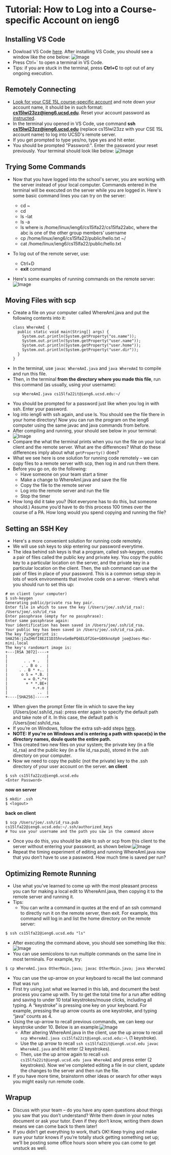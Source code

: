 # Tutorial: How to Log into a Course-specific Account on ieng6
## Installing VS Code
- Dowload VS Code [here](https://code.visualstudio.com/). After installing VS Code, you should see a window like the one below: 
![Image](https://github.com/LaveryXu/cse15l-lab-reports/blob/main/VS%20Code.png)
- Press Ctrl+` to open a terminal in VS Code.
- Tips: if you are stuck in the terminal, press **Ctrl+C** to opt out of any ongoing execution.

## Remotely Connecting
- [Look for your CSE 15L course-specific account](https://sdacs.ucsd.edu/~icc/index.php) and note down your account name, it should be in such format: **cs15lwi23zz@ieng6.ucsd.edu**. Reset your account password as [instructed](https://docs.google.com/document/d/1hs7CyQeh-MdUfM9uv99i8tqfneos6Y8bDU0uhn1wqho/edit).
- In the terminal you opened in VS Code, use command **ssh cs15lwi23zz@ieng6.ucsd.edu** (replace cs15lwi23zz with your CSE 15L account name) to log into UCSD's remote server. 
- If you get prompted to type yes/no, type yes and hit enter.
- You should be prompted "Password:". Enter the password your reset previously. Your terminal should look like below: ![Image](https://github.com/LaveryXu/cse15l-lab-reports/blob/main/remote%20log%20in.png)

## Trying Some Commands
- Now that you have logged into the school's server, you are working with the server instead of your local computer. Commands entered in the terminal will be executed on the server while you are logged in. Here's some basic command lines you can try on the server:

  - cd ~
  - cd
  - ls -lat
  - ls -a
  - ls <directory> where <directory> is /home/linux/ieng6/cs15lfa22/cs15lfa22abc, where the abc is one of the other group members’ username
  - cp /home/linux/ieng6/cs15lfa22/public/hello.txt ~/
  - cat /home/linux/ieng6/cs15lfa22/public/hello.txt
- To log out of the remote server, use:
  - Ctrl+D
  - **exit** command
- Here's some examples of running commands on the remote server:![Image](https://github.com/LaveryXu/cse15l-lab-reports/blob/main/commands.png)

## Moving Files with scp
- Create a file on your computer called WhereAmI.java and put the following contents into it:
  ```
  class WhereAmI {
    public static void main(String[] args) {
      System.out.println(System.getProperty("os.name"));
      System.out.println(System.getProperty("user.name"));
      System.out.println(System.getProperty("user.home"));
      System.out.println(System.getProperty("user.dir"));
    }
  }
  ```
- In the terminal, use `javac WhereAmI.java` and `java WhereAmI` to compile and run this file.
- Then, in the terminal **from the directory where you made this file**, run this command (as usually, using your username):
  ```
  scp WhereAmI.java cs15lfa22it@ieng6.ucsd.edu:~/
  ```
- You should be prompted for a password just like when you log in with ssh. Enter your password.
- log into ieng6 with ssh again, and use ls. You should see the file there in your home directory! Now you can run the program on the ieng6 computer using the same javac and java commands from before.
- After compiling and running, your should see below in your terminal:![Image](https://github.com/LaveryXu/cse15l-lab-reports/blob/main/scp%20(1).png)
- Compare the what the terminal prints when you run the file on your local client and the remote server. What are the differences? What do these differences imply about what `getProperty()` does?
- What we see here is one solution for running code remotely – we can copy files to a remote server with scp, then log in and run them there.
- Before you go on, do the following:
   - Have someone on your team start a timer
   - Make a change to WhereAmI.java and save the file
   - Copy the file to the remote server
   - Log into the remote server and run the file
   - Stop the timer
- How long did it take you? (Not everyone has to do this, but someone should.) Assume you’d have to do this process 100 times over the course of a PA. How long would you spend copying and running the file?

## Setting an SSH Key
- Here's a more convenient solution for running code remotely.
- We will use ssh keys to skip entering our password everytime.
- The idea behind ssh keys is that a program, called ssh-keygen, creates a pair of files called the public key and private key. You copy the public key to a particular location on the server, and the private key in a particular location on the client. Then, the ssh command can use the pair of files in place of your password. This is a common setup step in lots of work environments that involve code on a server.
-Here’s what you should run to set this up:
```
# on client (your computer)
$ ssh-keygen
Generating public/private rsa key pair.
Enter file in which to save the key (/Users/joe/.ssh/id_rsa): /Users/joe/.ssh/id_rsa
Enter passphrase (empty for no passphrase): 
Enter same passphrase again: 
Your identification has been saved in /Users/joe/.ssh/id_rsa.
Your public key has been saved in /Users/joe/.ssh/id_rsa.pub.
The key fingerprint is:
SHA256:jZaZH6fI8E2I1D35hnvGeBePQ4ELOf2Ge+G0XknoXp0 joe@Joes-Mac-mini.local
The key's randomart image is:
+---[RSA 3072]----+
|                 |
|       . . + .   |
|      . . B o .  |
|     . . B * +.. |
|      o S = *.B. |
|       = = O.*.*+|
|        + * *.BE+|
|           +.+.o |
|             ..  |
+----[SHA256]-----+
```
- When given the prompt Enter file in which to save the key (/Users/joe/.ssh/id_rsa): press enter again to specify the default path and take note of it. In this case, the default path is /Users/joe/.ssh/id_rsa.
- If you’re on Windows, follow the extra ssh-add steps [here](https://docs.microsoft.com/en-us/windows-server/administration/openssh/openssh_keymanagement#user-key-generation).
- **NOTE: If you're on Windows and is entering a path with space(s) in the directory names, doule quote the entire path.**
- This created two new files on your system; the private key (in a file id_rsa) and the public key (in a file id_rsa.pub), stored in the .ssh directory on your computer.
- Now we need to copy the public (not the private) key to the .ssh directory of your user account on the server.
**on client**
```
$ ssh cs15lfa22zz@ieng6.ucsd.edu
<Enter Password>
```

**now on server**
```
$ mkdir .ssh
$ <logout>
```
  
**back on client**
```
$ scp /Users/joe/.ssh/id_rsa.pub cs15lfa22@ieng6.ucsd.edu:~/.ssh/authorized_keys
# You use your username and the path you saw in the command above
```
- Once you do this, you should be able to ssh or scp from this client to the server without entering your password, as shown below:![Image](https://github.com/LaveryXu/cse15l-lab-reports/blob/main/SSH%20(1).png)
- Repeat the timing experiment of editing and running WhereAmI.java now that you don’t have to use a password. How much time is saved per run?
## Optimizing Remote Running
- Use what you’ve learned to come up with the most pleasant process you can for making a local edit to WhereAmI.java, then copying it to the remote server and running it.
- Tips:
  - You can write a command in quotes at the end of an ssh command to directly run it on the remote server, then exit. For example, this command will log in and list the home directory on the remote server:
```
$ ssh cs15lfa22@ieng6.ucsd.edu "ls"
```
- After executing the command above, you should see something like this:![Image](https://github.com/LaveryXu/cse15l-lab-reports/blob/main/Optimization%20(1).png)
- You can use semicolons to run multiple commands on the same line in most terminals. For example, try:
```
$ cp WhereAmI.java OtherMain.java; javac OtherMain.java; java WhereAmI
```
- You can use the up-arrow on your keyboard to recall the last command that was run
- First try using just what we learned in this lab, and document the best process you came up with. Try to get the total time for a run after editing and saving to under 10 total keystrokes/mouse clicks, including all typing. A “keystroke” is pressing one key on your keyboard. For example, pressing the up arrow counts as one keystroke, and typing “java” counts as 4.
- Using the up-arrow to recall previous commands, we can keep our keystroke under 10. Below is an example:![Image](https://github.com/LaveryXu/cse15l-lab-reports/blob/main/Optimization%20(2).png)
  - After altering WhereAmI.java in the client, use the up arrow to recall `scp WhereAmI.java cs15lfa22it@ieng6.ucsd.edu:~\` (1 keystroke).
  - Use the up arrow to recall `ssh cs15lfa22it@ieng6.ucsd.edu javac WhereAmI.java` and hit enter (2 keystrokes).
  - Then, use the up arrow again to recall `ssh cs15lfa22it@ieng6.ucsd.edu java WhereAmI` and press enter (2 keystrokes). Now we've completed editing a file in our client, update the changes to the server and then run the file.
- If you have more time, brainstorm other ideas or search for other ways you might easily run remote code.

## Wrapup
- Discuss with your team – do you have any open questions about things you saw that you don’t understand? Write them down in your notes document or ask your tutor. Even if they don’t know, writing them down means we can come back to them later!
- If you didn’t get everything to work, that’s OK! Keep trying and make sure your tutor knows if you’re totally stuck getting something set up; we’ll be posting some office hours soon where you can come to get unstuck as well.
